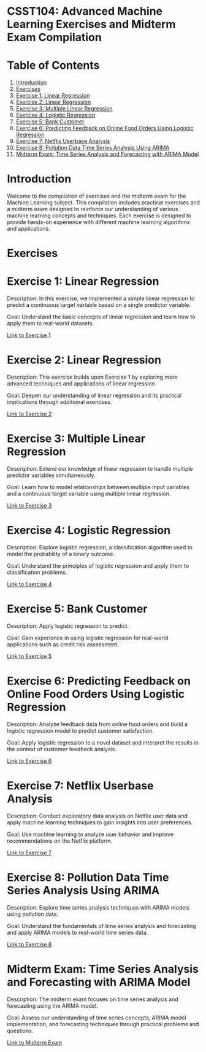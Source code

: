 # **CSST104: Advanced Machine Learning Exercises and Midterm Exam Compilation**

# **Table of Contents**

1. [Introduction](#introduction)
2. [Exercises](#exercises)
3. [Exercise 1: Linear Regression](#exer1)
4. [Exercise 2: Linear Regression](#exer2)
5. [Exercise 3: Multiple Linear Regression](#exer3)
6. [Exercise 4: Logistic Regression](#exer4)
7. [Exercise 5: Bank Customer](#exer5)
8. [Exercise 6: Predicting Feedback on Online Food Orders Using Logistic Regression](#exer6)
9. [Exercise 7: Netflix Userbase Analysis](#exer7)
10. [Exercise 8: Pollution Data Time Series Analysis Using ARIMA](#exer8)
11. [Midterm Exam: Time Series Analysis and Forecasting with ARIMA Model](#midterm)

# **Introduction**

<a id="introduction"></a>

Welcome to the compilation of exercises and the midterm exam for the Machine Learning subject. This compilation includes practical exercises and a midterm exam designed to reinforce our understanding of various machine learning concepts and techniques. Each exercise is designed to provide hands-on experience with different machine learning algorithms and applications.

# **Exercises**

<a id="exercises"></a>

# **Exercise 1: Linear Regression**

<a id="exer1"></a>

Description: In this exercise, we implemented a simple linear regression to predict a continuous target variable based on a single predictor variable.

Goal: Understand the basic concepts of linear regression and learn how to apply them to real-world datasets.

<a href="Compilation/Compilation/3A-ANDAL-EXER1.ipynb">Link to Exercise 1</a>

# **Exercise 2: Linear Regression**

<a id="exer2"></a>

Description: This exercise builds upon Exercise 1 by exploring more advanced techniques and applications of linear regression.

Goal: Deepen our understanding of linear regression and its practical implications through additional exercises.

<a href="Compilation/Compilation/3A-ANDAL-EXER2.ipynb">Link to Exercise 2</a>

# **Exercise 3: Multiple Linear Regression**

<a id="exer3"></a>

Description: Extend our knowledge of linear regression to handle multiple predictor variables simultaneously.

Goal: Learn how to model relationships between multiple input variables and a continuous target variable using multiple linear regression.

<a href="Compilation/Compilation/3A-ANDAL-EXER3.ipynb">Link to Exercise 3</a>

# **Exercise 4: Logistic Regression**

<a id="exer4"></a>

Description: Explore logistic regression, a classification algorithm used to model the probability of a binary outcome.

Goal: Understand the principles of logistic regression and apply them to classification problems.

<a href="Compilation/Compilation/3A-ANDAL-EXER4.ipynb">Link to Exercise 4</a>

# **Exercise 5: Bank Customer**

<a id="exer5"></a>

Description: Apply logistic regression to predict.

Goal: Gain experience in using logistic regression for real-world applications such as credit risk assessment.

<a href="Compilation/Compilation/3A-ANDAL-EXER5.ipynb">Link to Exercise 5</a>

# **Exercise 6: Predicting Feedback on Online Food Orders Using Logistic Regression**

<a id="exer6"></a>

Description: Analyze feedback data from online food orders and build a logistic regression model to predict customer satisfaction.

Goal: Apply logistic regression to a novel dataset and interpret the results in the context of customer feedback analysis.

<a href="Compilation/Compilation/3A-ANDAL-EXER6.ipynb">Link to Exercise 6</a>

# **Exercise 7: Netflix Userbase Analysis**

<a id="exer7"></a>

Description: Conduct exploratory data analysis on Netflix user data and apply machine learning techniques to gain insights into user preferences.

Goal: Use machine learning to analyze user behavior and improve recommendations on the Netflix platform.

<a href="Compilation/Compilation/3A-ANDAL-EXER7.ipynb">Link to Exercise 7</a>

# **Exercise 8: Pollution Data Time Series Analysis Using ARIMA**

<a id="exer8"></a>

Description: Explore time series analysis techniques with ARIMA models using pollution data.

Goal: Understand the fundamentals of time series analysis and forecasting and apply ARIMA models to real-world time series data.

<a href="Compilation/Compilation/3A-ANDAL-EXER8.ipynb">Link to Exercise 8</a>

# **Midterm Exam: Time Series Analysis and Forecasting with ARIMA Model**

<a id="midterm"></a>

Description: The midterm exam focuses on time series analysis and forecasting using the ARIMA model.

Goal: Assess our understanding of time series concepts, ARIMA model implementation, and forecasting techniques through practical problems and questions.

<a href="Compilation/Compilation/3A-ANDAL-MIDTERM.ipynb">Link to Midterm Exam</a>
